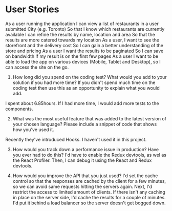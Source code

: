 # User Stories

As a user running the application
I can view a list of restaurants in a user submitted City (e.g. Toronto)
So that I know which restaurants are currently available
I can refine the results by name, location and area
So that the results are more catered towards my location
As a user, I want to see the storefront and the delivery cost
So I can gain a better understanding of the store and pricing
As a user I want the results to be paginated
So I can save on bandwidth if my result is on the first few pages
As a user I want to be able to load the app on various devices (Mobile, Tablet and Desktop), so I can access the site on the go.




1. How long did you spend on the coding test? What would you add to your solution if you had more time? If you didn't spend much time on the coding test then use this as an opportunity to explain what you would add.

I spent about 6.85hours. If I had more time, I would add more tests to the components.

2. What was the most useful feature that was added to the latest version of your chosen language? Please include a snippet of code that shows how you've used it.

Recently they've introduced Hooks. I haven't used it in this project.

3. How would you track down a performance issue in production? Have you ever had to do this?
I'd have to enable the Redux devtools, as wel as the React Profiler. Then, I can debug it using the React and Redux devtools.


4. How would you improve the API that you just used?
I'd set the cache control so that the responses are cached by the client for a few minutes, so we can avoid same requests hitting the servers again. Next, I'd restrict the access to limited amount of clients. If there isn't any caching in place on the server side, I'd cache the results for a couple of minutes. I'd put it behind a load balancer so the server doesn't get bogged down. 